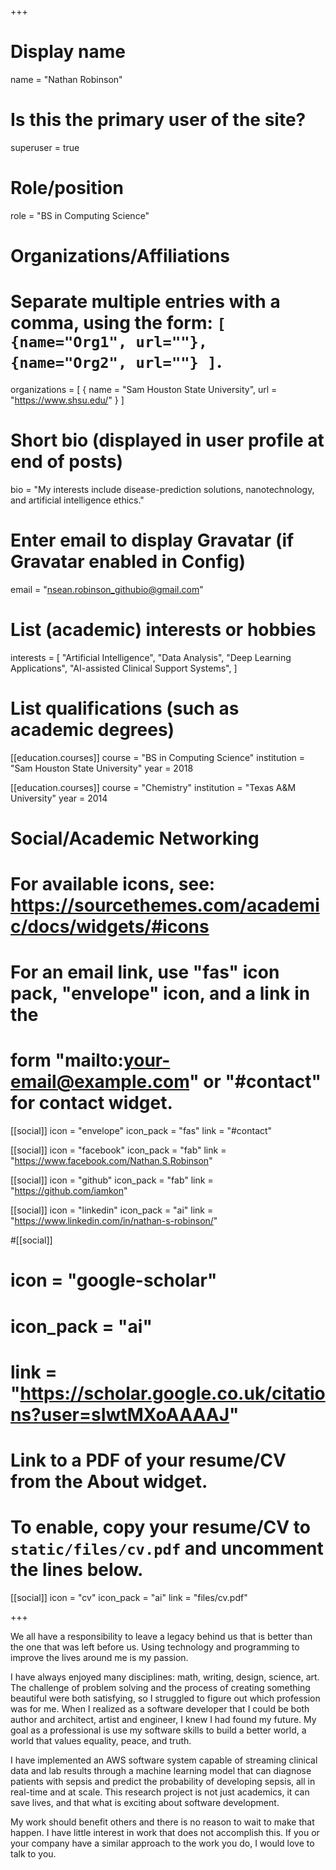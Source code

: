 +++
# Display name
name = "Nathan Robinson"

# Is this the primary user of the site?
superuser = true

# Role/position
role = "BS in Computing Science"

# Organizations/Affiliations
#   Separate multiple entries with a comma, using the form: `[ {name="Org1", url=""}, {name="Org2", url=""} ]`.
organizations = [ { name = "Sam Houston State University", url = "https://www.shsu.edu/" } ]

# Short bio (displayed in user profile at end of posts)
bio = "My interests include disease-prediction solutions, nanotechnology, and artificial intelligence ethics."

# Enter email to display Gravatar (if Gravatar enabled in Config)
email = "nsean.robinson_githubio@gmail.com"

# List (academic) interests or hobbies
interests = [
  "Artificial Intelligence",
  "Data Analysis",
  "Deep Learning Applications",
  "AI-assisted Clinical Support Systems",
]

# List qualifications (such as academic degrees)
[[education.courses]]
  course = "BS in Computing Science"
  institution = "Sam Houston State University"
  year = 2018

[[education.courses]]
  course = "Chemistry"
  institution = "Texas A&M University"
  year = 2014

# Social/Academic Networking
# For available icons, see: https://sourcethemes.com/academic/docs/widgets/#icons
#   For an email link, use "fas" icon pack, "envelope" icon, and a link in the
#   form "mailto:your-email@example.com" or "#contact" for contact widget.

[[social]]
  icon = "envelope"
  icon_pack = "fas"
  link = "#contact"

[[social]]
  icon = "facebook"
  icon_pack = "fab"
  link = "https://www.facebook.com/Nathan.S.Robinson"

[[social]]
  icon = "github"
  icon_pack = "fab"
  link = "https://github.com/iamkon"

[[social]]
  icon = "linkedin"
  icon_pack = "ai"
  link = "https://www.linkedin.com/in/nathan-s-robinson/"

#[[social]]
#  icon = "google-scholar"
#  icon_pack = "ai"
#  link = "https://scholar.google.co.uk/citations?user=sIwtMXoAAAAJ"

# Link to a PDF of your resume/CV from the About widget.
# To enable, copy your resume/CV to `static/files/cv.pdf` and uncomment the lines below.
[[social]]
  icon = "cv"
  icon_pack = "ai"
  link = "files/cv.pdf"

+++

We all have a responsibility to leave a legacy behind us that is better than the one that was left before us. Using technology and programming to improve the lives around me is my passion.

I have always enjoyed many disciplines: math, writing, design, science, art. The challenge of problem solving and the process of creating something beautiful were both satisfying, so I struggled to figure out which profession was for me. When I realized as a software developer that I could be both author and architect, artist and engineer, I knew I had found my future. My goal as a professional is use my software skills to build a better world, a world that values equality, peace, and truth.

I have implemented an AWS software system capable of streaming clinical data and lab results through a machine learning model that can diagnose patients with sepsis and predict the probability of developing sepsis, all in real-time and at scale. This research project is not just academics, it can save lives, and that what is exciting about software development.

My work should benefit others and there is no reason to wait to make that happen. I have little interest in work that does not accomplish this. If you or your company have a similar approach to the work you do, I would love to talk to you.

  